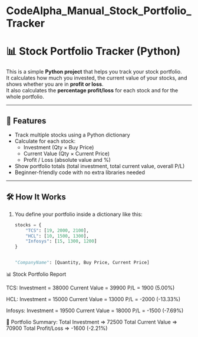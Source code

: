 # CodeAlpha_Manual_Stock_Portfolio_Tracker


# 📊 Stock Portfolio Tracker (Python)

This is a simple **Python project** that helps you track your stock portfolio.  
It calculates how much you invested, the current value of your stocks, and shows whether you are in **profit or loss**.  
It also calculates the **percentage profit/loss** for each stock and for the whole portfolio.

---

## 🚀 Features
- Track multiple stocks using a Python dictionary  
- Calculate for each stock:
  - Investment (Qty × Buy Price)  
  - Current Value (Qty × Current Price)  
  - Profit / Loss (absolute value and %)  
- Show portfolio totals (total investment, total current value, overall P/L)  
- Beginner-friendly code with no extra libraries needed  

---

## 🛠️ How It Works
1. You define your portfolio inside a dictionary like this:

   ```python
   stocks = {
       "TCS": [19, 2000, 2100],
       "HCL": [10, 1500, 1300],
       "Infosys": [15, 1300, 1200]
   }


   "CompanyName": [Quantity, Buy Price, Current Price]

📊 Stock Portfolio Report

TCS:
  Investment    = 38000
  Current Value = 39900
  P/L           = 1900 (5.00%)

HCL:
  Investment    = 15000
  Current Value = 13000
  P/L           = -2000 (-13.33%)

Infosys:
  Investment    = 19500
  Current Value = 18000
  P/L           = -1500 (-7.69%)

📌 Portfolio Summary:
  Total Investment    => 72500
  Total Current Value => 70900
  Total Profit/Loss   => -1600 (-2.21%)

